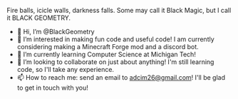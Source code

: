 Fire balls, icicle walls, darkness falls. Some may call it Black Magic, but I call it BLACK GEOMETRY.

- 👋 Hi, I’m @BlackGeometry
- 👀 I’m interested in making fun code and useful code! I am currently considering making a Minecraft Forge mod and a discord bot.
- 🌱 I’m currently learning Computer Science at Michigan Tech!
- 💞️ I’m looking to collaborate on just about anything! I'm still learning code, so I'll take any experience.
- 📫 How to reach me: send an email to adcim26@gmail.com! I'll be glad to get in touch with you!

<!---
BlackGeometry/BlackGeometry is a ✨ special ✨ repository because its `README.md` (this file) appears on your GitHub profile.
You can click the Preview link to take a look at your changes.
--->

